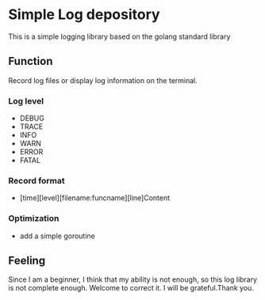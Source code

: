 # Simple Log depository

This is a simple logging library based on the golang standard library

## Function

Record log files or display log information on the terminal.

### Log level
- 	DEBUG 
-	TRACE
-	INFO
-	WARN
-	ERROR
-	FATAL

### Record format
+ [time][level][filename:funcname][line]Content

### Optimization
+ add a simple goroutine 

## Feeling

Since I am a beginner, I think that my ability is not enough, so this log library is not complete enough. Welcome to correct it. I will be grateful.Thank you.
